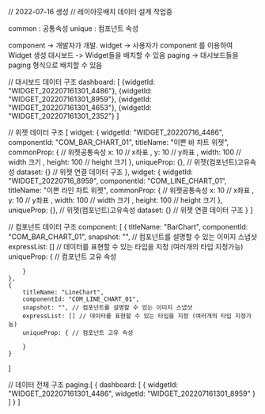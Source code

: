 // 2022-07-16 생성
// 레이아웃배치 데이터 설계 작업중

common : 공통속성
unique : 컴포넌트 속성


component -> 개발자가 개발.
widget -> 사용자가 component 를 이용하여 Widget 생성
대시보드 -> Widget들을 배치할 수 있음
paging -> 대시보드들을 paging 형식으로 배치할 수 있음



// 대시보드 데이터 구조
dashboard: [
	{widgetId: "WIDGET_202207161301_4486"},
	{widgetId: "WIDGET_202207161301_8959"},
	{widgetId: "WIDGET_202207161301_4653"},
	{widgetId: "WIDGET_202207161301_2352"}
]

// 위젯 데이터 구조
[
	widget: {
		widgetId: "WIDGET_20220716_4486",
		componentId: "COM_BAR_CHART_01",
		titleName: "이쁜 바 차트 위젯",
		commonProp: { // 위젯공통속성
			x: 10 // x좌표
			, y: 10 // y좌표
			, width: 100 // width 크기
			, height: 100 // height 크기
		}, 
		uniqueProp: {}, // 위젯(컴포넌트)고유속성
		dataset: {} // 위젯 연결 데이터 구조
	},
	widget: {
		widgetId: "WIDGET_20220716_8959",
		componentId: "COM_LINE_CHART_01",
		titleName: "이쁜 라인 차트 위젯",
		commonProp: { // 위젯공통속성
			x: 10 // x좌표
			, y: 10 // y좌표
			, width: 100 // width 크기
			, height: 100 // height 크기
		}, 
		uniqueProp: {}, // 위젯(컴포넌트)고유속성
		dataset: {} // 위젯 연결 데이터 구조
	}
]

// 컴포넌트 데이터 구조
component: [
	{
		titleName: "BarChart",
		componentId: "COM_BAR_CHART_01",
		snapshot: "", // 컴포넌트를 설명할 수 있는 이미지 스냅샷
		expressList: [] // 데이터를 표현할 수 있는 타입을 지정 (여러개의 타입 지정가능)
		uniqueProp: { // 컴포넌트 고유 속성

		}
	},
	{
		titleName: "LineChart",
		componentId: "COM_LINE_CHART_01",
		snapshot: "", // 컴포넌트를 설명할 수 있는 이미지 스냅샷
		expressList: [] // 데이터를 표현할 수 있는 타입을 지정 (여러개의 타입 지정가능)
		uniqueProp: { // 컴포넌트 고유 속성

		}
	}
]



// 데이터 전체 구조
paging:[
	{
		dashboard: [
			{
				widgetId: "WIDGET_202207161301_4486",
				widgetId: "WIDGET_202207161301_8959"
			}
		]
	}
]








